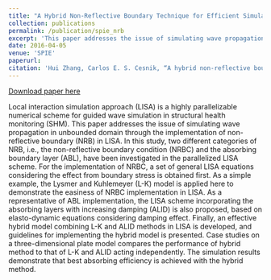 ```yaml
---
title: "A Hybrid Non-Reflective Boundary Technique for Efficient Simulation of Guided Waves using Local Interaction Simulation Approach"
collection: publications
permalink: /publication/spie_nrb
excerpt: 'This paper addresses the issue of simulating wave propagation in unbounded domain through the implementation of non-reflective boundary (NRB) in LISA. '
date: 2016-04-05
venue: 'SPIE'
paperurl: 
citation: 'Hui Zhang, Carlos E. S. Cesnik, “A hybrid non-reflective boundary technique for efficient simulation of guided waves using local interaction simulation approach”, Proc. SPIE 9805, Health Monitoring of Structural and Biological Systems, 98050U (2016).'
---
```


[Download paper here](/files/papers/Zhang_Cesnik_2016_SPIE_NRB.pdf)

Local interaction simulation approach (LISA) is a highly parallelizable numerical scheme for guided wave simulation in structural health monitoring (SHM). This paper addresses the issue of simulating wave propagation in unbounded domain through the implementation of non-reflective boundary (NRB) in LISA. In this study, two different categories of NRB, i.e., the non-reflective boundary condition (NRBC) and the absorbing boundary layer (ABL), have been investigated in the parallelized LISA scheme. For the implementation of NRBC, a set of general LISA equations considering the effect from boundary stress is obtained first. As a simple example, the Lysmer and Kuhlemeyer (L-K) model is applied here to demonstrate the easiness of NRBC implementation in LISA. As a representative of ABL implementation, the LISA scheme incorporating the absorbing layers with increasing damping (ALID) is also proposed, based on elasto-dynamic equations considering damping effect. Finally, an effective hybrid model combining L-K and ALID methods in LISA is developed, and guidelines for implementing the hybrid model is presented. Case studies on a three-dimensional plate model compares the performance of hybrid method to that of L-K and ALID acting independently. The simulation results demonstrate that best absorbing efficiency is achieved with the hybrid method.
